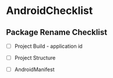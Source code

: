 # AndroidChecklist

Package Rename Checklist
----------------------------------
 - [ ] Project Build - application id
 - [ ] Project Structure
 - [ ] AndroidManifest


